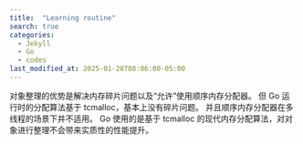 ```yaml
---
title:  "Learning routine"
search: true
categories:
  - Jekyll
  - Go
  - codes
last_modified_at: 2025-01-28T08:06:00-05:00
---
```

对象整理的优势是解决内存碎片问题以及“允许”使用顺序内存分配器。 但 Go 运行时的分配算法基于 tcmalloc，基本上没有碎片问题。 并且顺序内存分配器在多线程的场景下并不适用。 Go 使用的是基于 tcmalloc 的现代内存分配算法，对对象进行整理不会带来实质性的性能提升。
